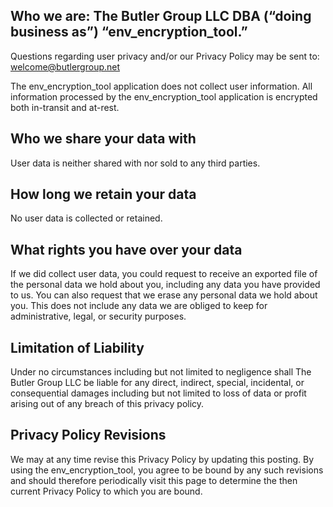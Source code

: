 ## Who we are: The Butler Group LLC DBA (“doing business as”) “env_encryption_tool.”

Questions regarding user privacy and/or our Privacy Policy may be sent to: welcome@butlergroup.net

The env_encryption_tool application does not collect user information. All information processed by the env_encryption_tool application is encrypted both in-transit and at-rest.

## Who we share your data with

User data is neither shared with nor sold to any third parties.

## How long we retain your data

No user data is collected or retained. 

## What rights you have over your data

If we did collect user data, you could request to receive an exported file of the personal data we hold about you, including any data you have provided to us. You can also request that we erase any personal data we hold about you. This does not include any data we are obliged to keep for administrative, legal, or security purposes.

## Limitation of Liability

Under no circumstances including but not limited to negligence shall The Butler Group LLC be liable for any direct, indirect, special, incidental, or consequential damages including but not limited to loss of data or profit arising out of any breach of this privacy policy. 

## Privacy Policy Revisions

We may at any time revise this Privacy Policy by updating this posting. By using the env_encryption_tool, you agree to be bound by any such revisions and should therefore periodically visit this page to determine the then current Privacy Policy to which you are bound.
